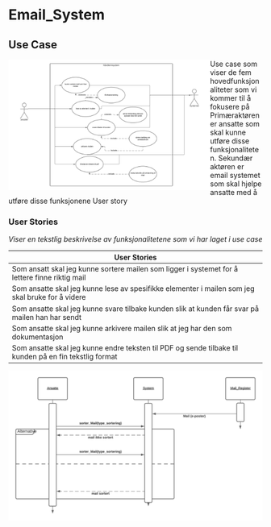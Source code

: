 # Email_System

## Use Case

<img src="usecase.png" width="400" align="left">

Use case som viser de fem hovedfunksjonaliteter som  vi kommer til å fokusere på 
Primæraktøren er ansatte som skal kunne utføre disse funksjonaliteten. 
Sekundær aktøren er email systemet som skal hjelpe ansatte med å utføre disse funksjonene
User story 
<br clear="both"/>
### User Stories

*Viser en tekstlig beskrivelse av funksjonalitetene som vi har laget i use case*

| User Stories |
| ---- |
|Som ansatt skal jeg kunne sortere mailen som ligger i systemet for å lettere finne riktig mail|
|Som ansatte skal jeg kunne lese av spesifikke elementer i mailen som jeg skal bruke for å videre| 
|Som ansatte skal jeg kunne svare tilbake kunden slik at kunden får svar på mailen han har sendt|
|Som ansatte skal jeg kunne arkivere mailen slik at jeg har den som dokumentasjon |
|Som ansatte skal jeg kunne endre teksten til PDF og sende tilbake til kunden på en fin tekstlig format|




<img src="Seq_Diagram.png">

